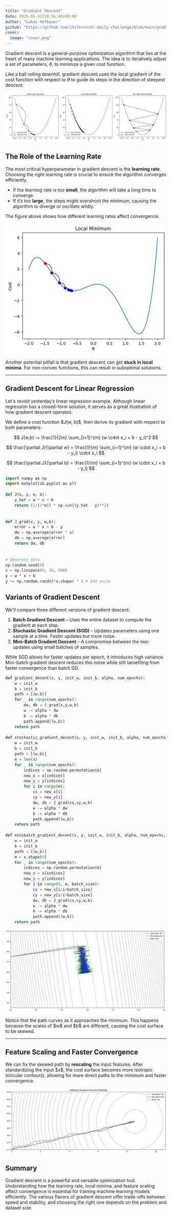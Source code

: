 ```yaml
---
title: "Gradient Descent"
date: 2025-05-31T20:56:40+09:00
author: "Lukas Hofbauer"
github: "https://github.com/itsfernn/ml-daily-challenge/blob/main/gradient-descent/gradient-descent.ipynb"
cover:
  image: "cover.png"
---
```


Gradient descent is a general-purpose optimization algorithm that lies at the heart of many machine learning applications. The idea is to iteratively adjust a set of parameters, $\theta$, to minimize a given cost function.

Like a ball rolling downhill, gradient descent uses the local gradient of the cost function with respect to $\theta$ to guide its steps in the direction of steepest descent.


![png](output_1_0.png)


## The Role of the Learning Rate

The most critical hyperparameter in gradient descent is the **learning rate**. Choosing the right learning rate is crucial to ensure the algorithm converges efficiently.

* If the learning rate is too **small**, the algorithm will take a long time to converge.
* If it’s too **large**, the steps might overshoot the minimum, causing the algorithm to diverge or oscillate wildly.

The figure above shows how different learning rates affect convergence.



![png](output_3_0.png)


Another potential pitfall is that gradient descent can get **stuck in local minima**. For non-convex functions, this can result in suboptimal solutions.

---

## Gradient Descent for Linear Regression

Let's revisit yesterday’s linear regression example. Although linear regression has a closed-form solution, it serves as a great illustration of how gradient descent operates.

We define a cost function \$J(w, b)\$, then derive its gradient with respect to both parameters:

$$
J(w,b) := \frac{1}{2m} \sum_{i=1}^{m} (w \cdot x_i + b - y_i)^2
$$

$$
\frac{\partial J}{\partial w} = \frac{1}{m} \sum_{i=1}^{m} (w \cdot x_i + b - y_i) \cdot x_i
$$

$$
\frac{\partial J}{\partial b} = \frac{1}{m} \sum_{i=1}^{m} (w \cdot x_i + b - y_i)
$$


```python
import numpy as np
import matplotlib.pyplot as plt

def J(x, y, w, b):
    y_hat = w * x + b
    return (1/(2*m)) * np.sum((y_hat - y)**2)


def J_grad(x, y, w,b):
    error = w * x + b - y
    dw = np.average(error * x)
    db = np.average(error)
    return dw, db


# Generate data
np.random.seed(0)
x = np.linspace(0, 10, 500)
y = w * x + b
y += np.random.randn(*x.shape) * 3 # Add noise
```

## Variants of Gradient Descent

We'll compare three different versions of gradient descent:

1. **Batch Gradient Descent** – Uses the entire dataset to compute the gradient at each step.
2. **Stochastic Gradient Descent (SGD)** – Updates parameters using one sample at a time. Faster updates but more noise.
3. **Mini-Batch Gradient Descent** – A compromise between the two: updates using small batches of samples.

While SGD allows for faster updates per epoch, it introduces high variance. Mini-batch gradient descent reduces this noise while still benefiting from faster convergence than batch GD.


```python
def gradient_decent(x, y, init_w, init_b, alpha, num_epochs):
    w = init_w
    b = init_b
    path = [(w,b)]
    for _ in range(num_epochs):
        dw, db = J_grad(x,y,w,b)
        w -= alpha * dw
        b -= alpha * db
        path.append((w,b))
    return path

def stochastic_gradient_decent(x, y, init_w, init_b, alpha, num_epochs):
    w = init_w
    b = init_b
    path = [(w,b)]
    m = len(x)
    for _ in range(num_epochs):
        indices = np.random.permutation(m)
        new_x = x[indices]
        new_y = y[indices]
        for i in range(m):
            cx = new_x[i]
            cy = new_y[i]
            dw, db = J_grad(cx,cy,w,b)
            w -= alpha * dw
            b -= alpha * db
            path.append((w,b))
    return path

def minibatch_gradient_decent(x, y, init_w, init_b, alpha, num_epochs, batch_size):
    w = init_w
    b = init_b
    path = [(w,b)]
    m = x.shape[0]
    for _ in range(num_epochs):
        indices = np.random.permutation(m)
        new_x = x[indices]
        new_y = y[indices]
        for i in range(0, m, batch_size):
            cx = new_x[i:i+batch_size]
            cy = new_y[i:i+batch_size]
            dw, db = J_grad(cx,cy,w,b)
            w -= alpha * dw
            b -= alpha * db
            path.append((w,b))
    return path
```



![png](output_10_0.png)



Notice that the path curves as it approaches the minimum. This happens because the scales of \$w\$ and \$b\$ are different, causing the cost surface to be skewed.

---

## Feature Scaling and Faster Convergence

We can fix the skewed path by **rescaling** the input features. After standardizing the input \$x\$, the cost surface becomes more isotropic (circular contours), allowing for more direct paths to the minimum and faster convergence.


![png](output_12_0.png)



## Summary

Gradient descent is a powerful and versatile optimization tool. Understanding how the learning rate, local minima, and feature scaling affect convergence is essential for training machine learning models efficiently. The various flavors of gradient descent offer trade-offs between speed and stability, and choosing the right one depends on the problem and dataset size.
